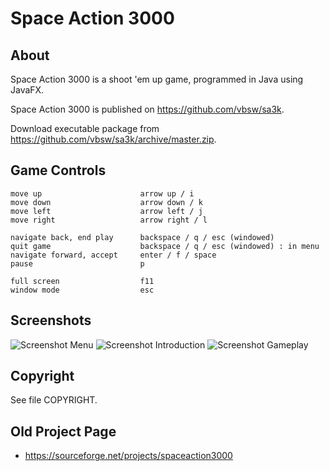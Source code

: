 # Space Action 3000

## About
Space Action 3000 is a shoot 'em up game, programmed in Java using JavaFX.

Space Action 3000 is published on <https://github.com/vbsw/sa3k>.

Download executable package from <https://github.com/vbsw/sa3k/archive/master.zip>. 

## Game Controls
	move up                      arrow up / i
	move down                    arrow down / k
	move left                    arrow left / j
	move right                   arrow right / l

	navigate back, end play      backspace / q / esc (windowed)
	quit game                    backspace / q / esc (windowed) : in menu
	navigate forward, accept     enter / f / space
	pause                        p

	full screen                  f11
	window mode                  esc

## Screenshots

<img src="./res/image/screenshots/screenshot01.png" alt="Screenshot Menu">

<img src="./res/image/screenshots/screenshot02.png" alt="Screenshot Introduction">

<img src="./res/image/screenshots/screenshot03.png" alt="Screenshot Gameplay"> 

## Copyright
See file COPYRIGHT.

## Old Project Page
- <https://sourceforge.net/projects/spaceaction3000>
